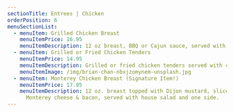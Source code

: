 ```yaml
---
sectionTitle: Entrees | Chicken
orderPosition: 6
menuSectionList:
  - menuItem: Grilled Chicken Breast
    menuItemPrice: 16.95
    menuItemDescription: 12 oz breast, BBQ or Cajun sauce, served with one side & a house salad.
  - menuItem: Grilled or Fried Chicken Tenders
    menuItemPrice: 14.95
    menuItemDescription: Grilled or fried chicken tenders served with cheesy corn and French fries.
    menuItemImage: /img/brian-chan-nbxjzomynem-unsplash.jpg
  - menuItem: Monterey Chicken Breast (Signature Item!)
    menuItemPrice: 17.95
    menuItemDescription: 12 oz. breast topped with Dijon mustard, sliced ham,
      Monterey cheese & bacon, served with house salad and one side.
---
```

